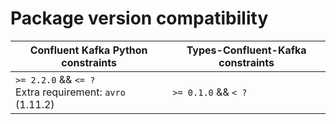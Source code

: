 # Package version compatibility

| Confluent Kafka Python constraints                           | Types-Confluent-Kafka constraints |
| ------------------------------------------------------------ | --------------------------------- |
| `>= 2.2.0` && `<= ?`<br />Extra requirement: `avro` (1.11.2) | `>= 0.1.0` && `< ?`               |
